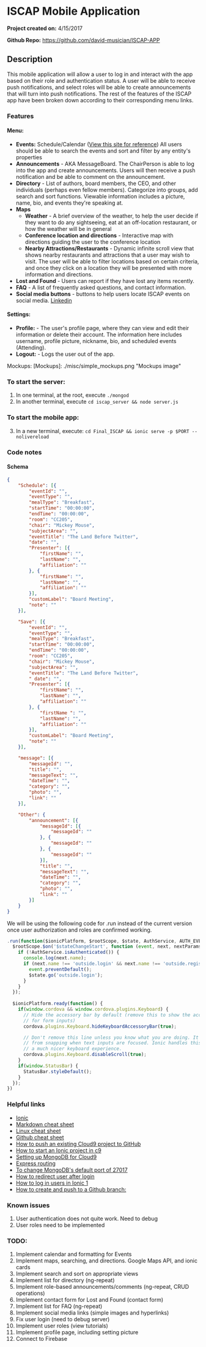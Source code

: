 # ISCAP Mobile Application
**Project created on:** 4/15/2017

**Github Repo:** https://github.com/david-musician/ISCAP-APP

## Description
This mobile application will allow a user to log in and interact with the app
based on their role and authentication status. A user will be able to receive
push notifications, and select roles will be able to create announcements that
will turn into push notifications.
The rest of the features of the ISCAP app have been broken down according to
their corresponding menu links.

### Features

#### Menu:
* **Events:** Schedule/Calendar ([View this site for reference](http://breimer.sienacs.com/#schedule))
    All users should be able to search the events and sort and filter by any
    entity's properties
* **Announcements** - AKA MessageBoard. The ChairPerson is able to log into the 
    app and create announcements. Users will then receive a push notification 
    and be able to comment on the announcement.
* **Directory** - List of authors, board members, the CEO, and 
    other individuals (perhaps even fellow members). Categorize into groups, add
    search and sort functions. Viewable information includes a picture, name,
    bio, and events they're speaking at.
* **Maps**
  * **Weather** - A brief overview of the weather, to help the user decide if
        they want to do any sightseeing, eat at an off-location restaurant, or
        how the weather will be in general
  * **Conference location and directions** - Interactive map with directions 
        guiding the user to the conference location
  * **Nearby Attractions/Restaurants** - Dynamic infinite scroll view that shows
        nearby restaurants and attractions that a user may wish to visit. The 
        user will be able to filter locations based on certain criteria, and 
        once they click on a location they will be presented with more 
        information and directions.
* **Lost and Found** - Users can report if they have lost any items recently.
* **FAQ** - A list of frequently asked questions, and contact information.
* **Social media buttons** - buttons to help users locate ISCAP events on social
    media. [Linkedin](https://www.linkedin.com/company/information-systems-and-computing-academic-professionals-inc)

#### Settings:
* **Profile:** - The user's profile page, where they can view and edit their
    information or delete their account. The information here includes username,
    profile picture, nickname, bio, and scheduled events (Attending).
* **Logout:** - Logs the user out of the app.

Mockups: 
[Mockups]: ./misc/simple_mockups.png "Mockups image"

### To start the server:
1. In one terminal, at the root, execute ```./mongod```
2. In another terminal, execute ```cd iscap_server && node server.js```

### To start the mobile app:
3. In a new terminal, execute:
```cd Final_ISCAP && ionic serve -p $PORT --nolivereload```

### Code notes

#### Schema

```json
{
    "Schedule": [{
        "eventId": "",
        "eventType": "",
        "mealType": "Breakfast",
        "startTime": "00:00:00",
        "endTime": "00:00:00",
        "room": "CC205",
        "chair": "Mickey Mouse",
        "subjectArea": "",
        "eventTitle": "The Land Before Twitter",
        "date": "",
        "Presenter": [{
            "firstName": "",
            "lastName": "",
            "affiliation": ""
        }, {
            "firstName": "",
            "lastName": "",
            "affiliation": ""
        }],
        "customLabel": "Board Meeting",
        "note": ""
    }],

    "Save": [{
        "eventId": "",
        "eventType": "",
        "mealType": "Breakfast",
        "startTime": "00:00:00",
        "endTime": "00:00:00",
        "room": "CC205",
        "chair": "Mickey Mouse",
        "subjectArea": "",
        "eventTitle": "The Land Before Twitter",
        " date": "",
        "Presenter": [{
            "firstName": "",
            "lastName": "",
            "affiliation": ""
        }, {
            "firstName ": "",
            "lastName": "",
            "affiliation": ""
        }],
        "customLabel": "Board Meeting",
        "note": ""
    }],

    "message": [{
        "messageId": "",
        "title": "",
        "messageText": "",
        "dateTime": "",
        "category": "",
        "photo": "",
        "link": ""
    }],

    "Other": {
        "announcement": [{
            "messageId": [{
                "messageId": ""
            }, {
                "messageId": ""
            }, {
                "messageId": ""
            }],
            "title": "",
            "messageText": "",
            "dateTime": "",
            "category": "",
            "photo": "",
            "link": ""
        }]
    }
}

```

We will be using the following code for .run instead of the current version once
user authorization and roles are confirmed working.
```javascript
.run(function($ionicPlatform, $rootScope, $state, AuthService, AUTH_EVENTS) {
  $rootScope.$on('$stateChangeStart', function (event, next, nextParams, fromState) {
    if (!AuthService.isAuthenticated()) {
      console.log(next.name);
      if (next.name !== 'outside.login' && next.name !== 'outside.register') {
        event.preventDefault();
        $state.go('outside.login');
      }
    }
  });
  
  $ionicPlatform.ready(function() {
    if(window.cordova && window.cordova.plugins.Keyboard) {
      // Hide the accessory bar by default (remove this to show the accessory bar above the keyboard
      // for form inputs)
      cordova.plugins.Keyboard.hideKeyboardAccessoryBar(true);

      // Don't remove this line unless you know what you are doing. It stops the viewport
      // from snapping when text inputs are focused. Ionic handles this internally for
      // a much nicer keyboard experience.
      cordova.plugins.Keyboard.disableScroll(true);
    }
    if(window.StatusBar) {
      StatusBar.styleDefault();
    }
  });
})
```

### Helpful links
* [Ionic](https://ionicframework.com/)
* [Markdown cheat sheet](https://github.com/adam-p/markdown-here/wiki/Markdown-Cheatsheet)
* [Linux cheat sheet](https://files.fosswire.com/2007/08/fwunixref.pdf)
* [Github cheat sheet](https://www.git-tower.com/blog/git-cheat-sheet/)
* [How to push an existing Cloud9 project to GitHub](http://lepidllama.net/blog/how-to-push-an-existing-cloud9-project-to-github/)
* [How to start an Ionic project in c9](https://github.com/ahuimanu/cidm4385-2016sp-ionic-basics)
* [Setting up MongoDB for Cloud9](https://community.c9.io/t/setting-up-mongodb/1717)
* [Express routing](https://expressjs.com/en/guide/routing.html)
* [To change MongoDB's default port of 27017](http://ourownjava.com/mongodb/how-to-change-default-por/)
* [How to redirect user after login](https://forum.ionicframework.com/t/after-login-is-successful-how-to-redirect-to-home-page/11208)
* [How to log in users in Ionic 1](https://devdactic.com/user-auth-angularjs-ionic/)
* [How to create and push to a Github branch:](http://stackoverflow.com/questions/1519006/how-do-you-create-a-remote-git-branch)

### Known issues
1. User authentication does not quite work. Need to debug
2. User roles need to be implemented


### TODO:
1. Implement calendar and formatting for Events
2. Implement maps, searching, and directions. Google Maps API, and ionic cards
3. Implement search and sort on appropriate views
4. Implement list for directory (ng-repeat)
5. Implement role-based announcements/comments (ng-repeat, CRUD operations)
6. Implement contact form for Lost and Found (contact form)
7. Implement list for FAQ (ng-repeat)
8. Implement social media links (simple images and hyperlinks)
9. Fix user login (need to debug server)
10. Implement user roles (view tutorials)
11. Implement profile page, including setting picture
12. Connect to Firebase